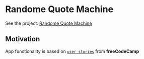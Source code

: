 # Randome Quote Machine

See the project: [Randome Quote Machine]()

## Motivation
App functionality is based on [`user stories`](https://www.freecodecamp.org/learn/front-end-development-libraries/front-end-development-libraries-projects/build-a-random-quote-machine) from **freeCodeCamp**
